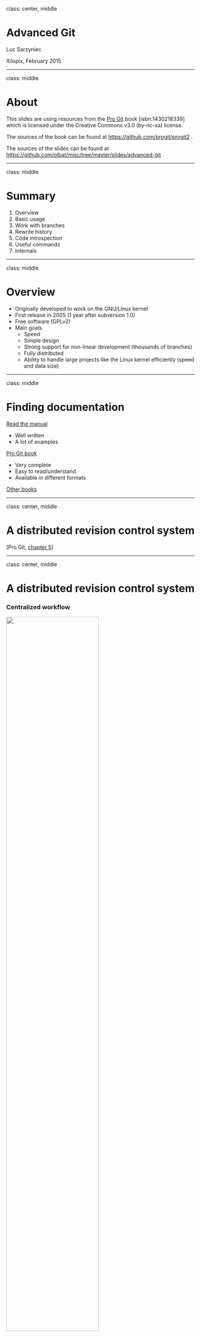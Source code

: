class: center, middle

# Advanced Git

Luc Sarzyniec

Xilopix, February 2015

---

class: middle

# About

This slides are using resources from the [Pro Git](https://git-scm.com/book) book [isbn:1430218339] which is licensed under the Creative Commons v3.0 (by-nc-sa) license.

The sources of the book can be found at https://github.com/progit/progit2 .

The sources of the slides can be found at https://github.com/olbat/misc/tree/master/slides/advanced-git .

---

class: middle

# Summary

1. Overview
2. Basic usage
3. Work with branches
4. Rewrite history
5. Code introspection
6. Useful commands
7. Internals

---

class: middle

# Overview

* Originally developed to work on the GNU/Linux kernel
* First release in 2005 (1 year after subversion 1.0)
* Free software (GPLv2)
* Main goals
  * Speed
  * Simple design
  * Strong support for non-linear development (thousands of branches)
  * Fully distributed
  * Ability to handle large projects like the Linux kernel efficiently (speed and data size)

---

class: middle

# Finding documentation

[Read the manual](http://git-scm.com/docs)
* Well written
* A lot of examples

[Pro Git book](http://git-scm.com/book)
* Very complete
* Easy to read/understand
* Available in different formats

[Other books](https://www.quora.com/What-is-the-best-Git-book)

---

class: center, middle

# A distributed revision control system

[Pro Git, [chapter 5](http://git-scm.com/book/en/v2/Distributed-Git-Distributed-Workflows)]

---


class: center, middle

# A distributed revision control system

### Centralized workflow

<img src="centralized.png" width="70%"/>

---

class: center, middle

# A distributed revision control system

### Integration manager workflow

<img src="integration-manager.png" width="90%"/>

---

class: center, middle

# A distributed revision control system

### Dictator and Lieutenants workflow

<img src="benevolent-dictator.png" width="100%"/>

---

class: center, middle

# Git basics

[Pro Git, [chapter 2](http://git-scm.com/book/en/v2/Git-Basics-Getting-a-Git-Repository)]

---

class: middle

# Start to work

1. Create an empty (sandbox) repository
```bash
$ git init --bare /tmp/sandbox.git
```
2. Clone the repository
```bash
$ git clone file:///tmp/sandbox.git
```
3. Start to work in the master branch
```bash
$ cd /tmp/sandbox
$ git checkout -b master
```

---

class: center, middle

# State of the repository

[Pro Git, [chapter 2.2](http://git-scm.com/book/en/v2/Git-Basics-Recording-Changes-to-the-Repository)]

---

# State of the repository

* State of the repository in long format

```bash
$ git status
Changes to be committed:
	new file:   staged_file
	deleted:    file

Changes not staged for commit:
	modified:   modified_file

Untracked files:
	new_file
```

* State of the repository in short format

```bash
$ git status -s # --short
D  file
 M modified_file
A  staged_file
?? new_file
```

---

class: center

# State of files

<img src="lifecycle.png" width="80%"/>

---

class: center

# HEAD, index and working dir.

<img src="workflow.png"/>

[Git blog, [reset](http://git-scm.com/blog/2011/07/11/reset.html)]

---

class: center, middle

# Planing modifications

[Pro Git, [chapter 2.2](http://git-scm.com/book/en/v2/Git-Basics-Recording-Changes-to-the-Repository)]

---

# Staging modifications

* Stage only some parts of a file (interactive)
```bash
$ git add -p FILE # --patch
```

* Stage all indexed files that has changed
```bash
$ git add -u # --update
```

* Stage both modified and untracked files
```bash
$ git add -A # --all
```

* Unstage staged files
```bash
$ git reset HEAD FILE1 FILE2 .. FILEn
```

---

# Discard local modifications

* Discard changes in files
```bash
$ git checkout -- FILE1 FILE2 .. FILEn
```

* Undo commit and keep modified/new files in index
```bash
$ git reset --soft HEAD^
```

* Undo commit and remove modified/new files from index
```bash
$ git reset HEAD^
```

* Undo commit and undo changes to indexed files
```bash
$ git reset --hard HEAD^
```

[Pro Git, [chapter 2.4](http://git-scm.com/book/en/v2/Git-Basics-Undoing-Things)]

---

# Save repository state w/o commit

* Stash some modifications (saves the current diff)

```bash
$ git status -s
A  file
 M modified_file
D  removed_file
?? untracked_file

$ git stash save

$ git status -s
?? untracked_file
```

* List current stashed changes

```bash
$ git stash list
HEAD is now at ce499bc commit
stash@{0}: WIP on test: ce499bc commit
stash@{1}: WIP on master: 0029594 commit2
```

[Pro Git, [chapter 7.3](http://git-scm.com/book/en/v2/Git-Tools-Stashing-and-Cleaning)]

---

# Save repository state w/o commit

* Display a specific stash

```bash
$ git stash show stash@{0} # -p to show in diff format
file          | 1 +
modified_file | 2 +-
removed_file  | 0
3 files changed, 2 insertions(+), 1 deletion(-)
```

* Apply stashed changes (apply diff)

```bash
$ git stash apply # stash@{0}
$ git status -s
A  file
 M modified_file
D  removed_file
?? untracked_file
```

* Create a new branch and apply stashed changes in the top of it

```bash
git stash branch # stash@{0}
```

---

class: center, middle

# Save modifications

---

# Commit changes

* Commit and specify message on the CLI
```bash
$ git commit -m 'message'
```

* Skip the staging area
```bash
$ git commit -m "message" -a # ~ git add -a && commit
```

* Select what to commit (interactive)
```bash
$ git commit -m "message" -p # ~ git add -p && commit
```

* Rewrite (amend) the last commit (staged files will be added in the commit)
```bash
$ git commit --amend # --no-edit
```
---

class: center, middle

# View modifications

---

# View modifications

* View unstaged modifications
```bash
$ git diff
```

* View staged modifications
```bash
$ git diff --cached
```

* View modifications between two branches
```bash
$ git diff master..develop
$ git diff origin/develop..develop
```

* View changes of a specific file
```bash
$ git diff -- filename
$ git diff master..develop -- filename
```

---

# View modifications

* Summary of changes
```bash
$ git diff --stat
```

* Show ~bitwise diff
```bash
$ git diff --color-words
```

* View changes of a specific commit
```bash
$ git show HEAD~
```

* Show the content of a file in a specified version
```bash
$ git show HEAD~:filename
$ git show fa616be:filename
```

---

class: center, middle

# Explore the history

[Pro Git, [chapter 2.3](http://git-scm.com/book/en/v2/Git-Basics-Viewing-the-Commit-History)]


---

# Exploring the history

* Show the history of another branch in short version
```bash
$ git log --oneline branchname
```

* Show the history with branch names
```bash
$ git log --decorate # git config --global log.decorate true
```

* Show graph version of the history
```bash
$ git log --graph # --all to display every branches
```

* Summary of history gouped by author
```bash
$ git shortlog
```

---

# Specifying revisions

* The previous commit: `HEAD^`, `HEAD~`, `HEAD^1`
* The previous commit of the _develop_ branch: `develop~1` or `develop^1`
* Two commit before _fa616be_: `fa616be~2` or `fa616be^^`
* Three commit before this commit: `HEAD~3` or `HEAD^^^`

```bash
Commit tree          Revisions

G   H   I   J        A =      = A^0
 \ /     \ /         B = A^   = A^1     = A~1
  D   E   F          C = A^2  = A^2
   \  |  / \         D = A^^  = A^1^1   = A~2
    \ | /   |        E = B^2  = A^^2
     \|/    |        F = B^3  = A^^3
      B     C        G = A^^^ = A^1^1^1 = A~3
       \   /         H = D^2  = B^^2    = A^^^2  = A~2^2
        \ /          I = F^   = B^3^    = A^^3^
         A           J = F^2  = B^3^2   = A^^3^2
```

[[git rev-parse manual](http://git-scm.com/docs/git-rev-parse), section _SPECIFYING REVISIONS_]

---

class: center, middle

# Work in team

[Pro Git, [chapter 2.5](http://git-scm.com/book/en/v2/Git-Basics-Working-with-Remotes) and [chapter 5.2](http://git-scm.com/book/en/v2/Distributed-Git-Contributing-to-a-Project)]

---

# Download and upload changes

* Push several new branches on the remote
```bash
$ git push origin branchname name:othername HEAD:name
```

* Delete a branch from the remote
```bash
$ git push origin :branchname
```

* Delete local branches that track deleted remote branches
```bash
$ git fetch origin -p # --prune
```

* Fetch changes from a branch in a specific branch
```bash
$ git fetch origin master:updated_master
```

[Pro Git, [chapter 3.5](http://git-scm.com/book/en/v2/Git-Branching-Remote-Branches)]

---

# Working with remotes

Local view
```bash
$ find .git/refs -type f
.git/refs/heads/localbranch
.git/refs/heads/master
.git/refs/remotes/origin/master
.git/refs/remotes/origin/remotebranch
```

Classic state
```bash
                                        C1   C2   C3
uri:///project.git/refs/heads/master ----*----*----*
(remote,read-write)
                                        C1   C2
refs/remotes/origin/master --------------*----*
(local,read-only)
                                        C1
refs/heads/master -----------------------*
(local,read-write)
```

---

# Fetch and Pull

Fetch (`git fetch origin master`)
```bash
                                        C1   C2   C3
uri:///project.git/refs/heads/master ----*----*----*
(remote,read-write)                                | update
                                        C1   C2    v
refs/remotes/origin/master --------------*----*====*
(local,read-only)                                 C3
                                        C1
refs/heads/master -----------------------*
(local,read-write)
```

Pull (`git pull origin master` or `git fetch origin master:master`)
```bash
                                        C1   C2   C3
uri:///project.git/refs/heads/master ----*----*----*
(remote,read-write)                                | update
                                        C1   C2    v
refs/remotes/origin/master --------------*----*====*
(local,read-only)                                  | merge
                                        C1         v
refs/heads/master -----------------------*====*====*
(local,read-write)                           C2   C3
```

---

# Discard remote modifications

* Revert commits (applies the reverse diffs)
```bash
$ git revert COMMIT1 COMMIT2 .. COMMITn
$ git push origin
```

* Override a remote branch with a local one
```bash
$ git rebase -i ... # rewrite history
$ git push -f origin branch
# (to avoid in shared branches)
```

---

class: center, middle

# Working with branches

[Pro Git, [chapter 3](http://git-scm.com/book/en/v2/Git-Branching-Branches-in-a-Nutshell)]

---

# Working in branches

```bash
$ git branch testing
```
<img src="head-to-master.png" width="80%"/>


---

# Working in branches

```bash
$ git checkout testing
```
<img src="head-to-testing.png" width="80%"/>

---

# Working in branches

```bash
$ git add ... && git commit ... # in testing
```
<img src="advance-testing.png" width="100%"/>

---

# Working in branches

```bash
$ git checkout master
```
<img src="checkout-master.png" width="100%"/>

---

# Working in branches

```bash
$ git add ... && git commit ... # in master
```
<img src="advance-master.png" width="100%"/>

---

# Working with branches

* Show history of HEAD's values (find deleted/reseted branch)
```bash
$ git reflog
```

* Create and checkout a new branch based on an existing one
```bash
$ git checkout -b feature origin/master
```

* Checkout a new empty branch
```bash
$ git checkout --orphan newbranch
$ git rm -r --cached .
```

* Clean: remove every local branches that has been merged
```bash
git branch --merged master | grep -v '^\*' | xargs -n 1 git branch -d
```

---

class: center, middle

# Integrate changes between branches

[Pro Git, [chapter 5.3](http://git-scm.com/book/en/v2/Distributed-Git-Maintaining-a-Project)]

---

# Integrate changes between branches

* Simple divergent history

<img src="basic-rebase-1.png" width="80%"/>

---

# Integrate changes between branches

* Merging
```bash
$ git checkout master
$ git merge experiment
```

<img src="basic-rebase-2.png" width="90%"/>

[Pro Git, [chapter 3.2](http://git-scm.com/book/en/v2/Git-Branching-Basic-Branching-and-Merging)]

---

# Integrate changes between branches

* Simple divergent history

<img src="basic-rebase-1.png" width="80%"/>

---

# Integrate changes between branches

* Rebasing
```bash
$ git checkout experiment
$ git rebase master
```

<img src="basic-rebase-3.png" width="100%"/>

[Pro Git, [chapter 3.6](http://git-scm.com/book/en/v2/Git-Branching-Rebasing)]

---

# Integrate changes between branches

* Rebasing
```bash
$ git checkout master
$ git merge --ff experiment
```

<img src="basic-rebase-4.png" width="100%"/>

---

# Integrate changes between branches

* Complex divergent history

<img src="interesting-rebase-1.png" width="80%"/>

---

# Integrate changes between branches

* Rebase a branch onto another
```bash
$ git rebase --onto master server client
```

<img src="interesting-rebase-2.png" width="100%"/>

---

# Integrate changes between branches

* Rebase a branch onto another
```bash
$ git checkout master
$ git merge --ff client
```

<img src="interesting-rebase-3.png" width="100%"/>

---

# Integrate changes between branches

* Another simple divergent history

<img src="cherry-1.png" width="85%"/>

---

# Integrate changes between branches

* Cherry-Picking (applies the diff of a commit on another branch)
```bash
$ git checkout master
$ git cherry-pick e43a6
```
<img src="cherry-2.png" width="90%"/>

[Pro Git, [chapter 5.3](http://git-scm.com/book/en/v2/Distributed-Git-Maintaining-a-Project)]

---

# Integrate changes between branches

* Cherry-Picking and keep track of the original commit

```bash
$ git checkout master

$ git cherry-pick -x db3e256ed4a23c92077aa2f136edab95970e8597

$ git show HEAD
commit 841a4e2375b5dc586c283fd4fb6f1f0a9ee443d3 (HEAD, master)
Author: Luc Sarzyniec <luc.sarzyniec@xilopix.com>
Date:   Tue Feb 24 08:27:00 2015 +0100

    commit4

    (cherry picked from commit db3e256ed4a23c92077aa2f136edab95970e8597)
```

---

class: center, middle

# Rewrite history

[Pro Git, [chapter 7.6](http://git-scm.com/book/en/v2/Git-Tools-Rewriting-History)]

---

# Rewrite history

* Rewrite (amend) the last commit

```bash
$ # git add ...; git rm ...
$ git commit --amend # --no-edit
```

* Rewrite several commits

```bash
$ git rebase -i HEAD~3
pick f7f3f6d commit 4
pick 310154e commit 5
pick a5f4a0d commit 6

# Rebase 710f0f8..a5f4a0d onto 710f0f8
#
# Commands:
#  p, pick = use commit
#  r, reword = use commit, but edit the commit message
#  e, edit = use commit, but stop for amending
#  s, squash = use commit, but meld into previous commit
#  f, fixup = like "squash", but discard this commit's log message
#  x, exec = run command (the rest of the line) using shell
```
---

# Rewrite history

* Rewrite commit messages only
```bash
$ git rebase -i HEAD~3
pick f7f3f6d commit 4
reword 310154e commit 5
pick a5f4a0d commit 6
```

* Re-order commits
```bash
$ git rebase -i HEAD~3
pick 310154e commit 5 # <-
pick f7f3f6d commit 4 # ->
pick a5f4a0d commit 6
```

* Delete commits
```bash
$ git rebase -i HEAD~3
pick f7f3f6d commit 4
pick a5f4a0d commit 6
```

---

class: center, middle

# Rewrite history
### Edit several commits

---

# Edit several commits

* Select which commit to edit

```bash
$ git rebase -i HEAD~3
edit f7f3f6d commit 4
edit 310154e commit 5
pick a5f4a0d commit 6
# Save and quit

Stopped at f7f3f6d ... commit 4
You can amend the commit now, with

	git commit --amend

Once you are satisfied with your changes, run

	git rebase --continue
```

* Rewrite the first commit

```bash
# edit files
$ git add ... # git rm ...
$ git commit --amend
```

---

# Edit several commits

* Continue with the second commit

```bash
$ git rebase --continue
Stopped at 310154e ... commit 5

# edit files
$ git add ... # git rm ...
$ git commit --amend

$ git rebase --continue
Successfully rebased and updated refs/heads/master.
```

* Check that everything was done as expected

```bash
$ git log --oneline -3
53bb260 commit 4 # SHA1 has changed since files were modified
f8765fa new commit 5 # SHA1 has changed since files and message were modified
4fc3652 commit 6 # SHA1 has changed since parents were modified
```

---

class: center, middle

# Rewrite history
### Mix commits

---

# Mix commits

* Select the commits to be mixed (with the previous commit)

```bash
$ git rebase -i HEAD~3
pick f7f3f6d commit 4
squash 310154e commit 5
pick a5f4a0d commit 6
```

* Create a new commit message

```bash
# This is a combination of 2 commits.
# The first commit's message is:
commit 4

# This is the 2nd commit message:
commit 5
```

* Check that everything was done as expected

```bash
$ git log --oneline -2
pick f7f3f6d commit 4 and 5
pick a5f4a0d commit 6
```
---

class: center, middle

# Rewrite history
### Insert new commits

---

# Insert new commits

* Select where to insert the commit (after witch existing commit)

```bash
$ git rebase -i HEAD~3
edit f7f3f6d commit 4
edit 310154e commit 5
pick a5f4a0d commit 6
```

* Add files and create new commits

```bash
$ git add ... && git commit -m "commit 4-1"
$ git rebase --continue
$ git add ... && git commit -m "commit 5-1"
$ git add ... && git commit -m "commit 5-2"
$ git rebase --continue
```

* Check that everything was done as expected

```bash
$ git log --oneline -6
f7f3f6d commit 4
0737964 commit 4-1
310154e commit 5
fa96cb9 commit 5-1
26cd81d commit 5-2
cc4ad9a commit 6
```

---

class: center, middle

# Rewrite history
### Split commits

---

# Split commits

* Select the commits to split

```bash
$ git rebase -i HEAD~3
pick f7f3f6d commit 4
edit 310154e commit 5
pick a5f4a0d commit 6
```

* Reset the current commit

```bash
$ git reset HEAD~
```

* Create several new commits

```bash
$ git add ...
$ git commit -m 'first'

$ git add ...
$ git commit -m 'second'

$ git add ...
$ git commit -m 'third'
```

---

# Split commits

* Continue once it's done

```bash
$ git rebase --continue
Successfully rebased and updated refs/heads/master.
```

* Check that everything was done as expected

```bash
$ git log --oneline -5
f7f3f6d commit 4
66b1120 first
afcd336 second
4fc3652 third
a5f4a0d commit 6
```

---

# Automatically rewrite history

* Automatically rewrite __all__ the history
```bash
git filter-branch --tree-filter 'rm -f passwords.txt' HEAD
```

* Change your email address
```bash
git filter-branch --commit-filter '
  if [ "$GIT_AUTHOR_EMAIL" = "schacon@localhost" ];
  then
          GIT_AUTHOR_NAME="Scott Chacon";
          GIT_AUTHOR_EMAIL="schacon@example.com";
          git commit-tree "$@";
  else
          git commit-tree "$@";
  fi' HEAD
```

---

class: center, middle

# Debugging

[Pro Git, [chapter 7.10](http://git-scm.com/book/en/v2/Git-Tools-Debugging-with-Git)]

---

# Code introspection

* Read the code annotated with commit/line

```bash
$ git blame -L 1,10 zlib.c
b0613ce0 (Jonathan Nieder 2010-11-06 06:47:34 -0500  1) /*
b0613ce0 (Jonathan Nieder 2010-11-06 06:47:34 -0500  2)  * zlib wrappers to make sure we don't silently miss errors
b0613ce0 (Jonathan Nieder 2010-11-06 06:47:34 -0500  3)  * at init time.
b0613ce0 (Jonathan Nieder 2010-11-06 06:47:34 -0500  4)  */
b0613ce0 (Jonathan Nieder 2010-11-06 06:47:34 -0500  5) #include "cache.h"
b0613ce0 (Jonathan Nieder 2010-11-06 06:47:34 -0500  6) 
1a507fc1 (Junio C Hamano  2011-06-10 10:31:34 -0700  7) static const char *zerr_to_string(int status)
b0613ce0 (Jonathan Nieder 2010-11-06 06:47:34 -0500  8) {
1a507fc1 (Junio C Hamano  2011-06-10 10:31:34 -0700  9)         switch (status) {
b0613ce0 (Jonathan Nieder 2010-11-06 06:47:34 -0500 10)         case Z_MEM_ERROR:
1a507fc1 (Junio C Hamano  2011-06-10 10:31:34 -0700 11)                 return "out of memory";
b0613ce0 (Jonathan Nieder 2010-11-06 06:47:34 -0500 12)         case Z_VERSION_ERROR:
1a507fc1 (Junio C Hamano  2011-06-10 10:31:34 -0700 13)                 return "wrong version";
1a507fc1 (Junio C Hamano  2011-06-10 10:31:34 -0700 14)         case Z_NEED_DICT:
1a507fc1 (Junio C Hamano  2011-06-10 10:31:34 -0700 15)                 return "needs dictionary";
1a507fc1 (Junio C Hamano  2011-06-10 10:31:34 -0700 16)         case Z_DATA_ERROR:
1a507fc1 (Junio C Hamano  2011-06-10 10:31:34 -0700 17)                 return "data stream error";
1a507fc1 (Junio C Hamano  2011-06-10 10:31:34 -0700 18)         case Z_STREAM_ERROR:
1a507fc1 (Junio C Hamano  2011-06-10 10:31:34 -0700 19)                 return "stream consistency error";
b0613ce0 (Jonathan Nieder 2010-11-06 06:47:34 -0500 20)         default:
```

---

# Code introspection

* In short format

```bash
$ git blame -L 1,10 -s zlib.c
b0613ce0  1) /*
b0613ce0  2)  * zlib wrappers to make sure we don't silently miss errors
b0613ce0  3)  * at init time.
b0613ce0  4)  */
b0613ce0  5) #include "cache.h"
b0613ce0  6) 
1a507fc1  7) static const char *zerr_to_string(int status)
b0613ce0  8) {
1a507fc1  9)    switch (status) {
b0613ce0 10)    case Z_MEM_ERROR:
1a507fc1 11)            return "out of memory";
b0613ce0 12)    case Z_VERSION_ERROR:
1a507fc1 13)            return "wrong version";
1a507fc1 14)    case Z_NEED_DICT:
1a507fc1 15)            return "needs dictionary";
1a507fc1 16)    case Z_DATA_ERROR:
1a507fc1 17)            return "data stream error";
1a507fc1 18)    case Z_STREAM_ERROR:
1a507fc1 19)            return "stream consistency error";
b0613ce0 20)    default:
```
---

# Code introspection

* See where sections of code originally came from

```bash
$ git blame -s -C -L 1,20 zlib.c 
b0613ce0 zlib.c     1) /*
39c68542 wrapper.c  2)  * zlib wrappers to make sure we don't silently miss errors
39c68542 wrapper.c  3)  * at init time.
39c68542 wrapper.c  4)  */
b0613ce0 zlib.c     5) #include "cache.h"
b0613ce0 zlib.c     6) 
1a507fc1 zlib.c     7) static const char *zerr_to_string(int status)
b0613ce0 zlib.c     8) {
1a507fc1 zlib.c     9)  switch (status) {
b0613ce0 zlib.c    10)  case Z_MEM_ERROR:
1a507fc1 zlib.c    11)          return "out of memory";
b0613ce0 zlib.c    12)  case Z_VERSION_ERROR:
1a507fc1 zlib.c    13)          return "wrong version";
1a507fc1 zlib.c    14)  case Z_NEED_DICT:
1a507fc1 zlib.c    15)          return "needs dictionary";
1a507fc1 zlib.c    16)  case Z_DATA_ERROR:
1a507fc1 zlib.c    17)          return "data stream error";
1a507fc1 zlib.c    18)  case Z_STREAM_ERROR:
1a507fc1 zlib.c    19)          return "stream consistency error";
b0613ce0 zlib.c    20)  default:
```

---

# Track a bug using binary search

* Start to search, specify the commit of the last working version

```bash
$ git bisect start HEAD v2.2.0
Bisecting: 150 revisions left to test after this (roughly 7 steps)
```

* At each step specify if the current snapshot is working or not

```bash
# Do some tests
$ git bisect good
Bisecting: 75 revisions left to test after this (roughly 6 steps)

# Do some tests
$ git bisect bad
Bisecting: 37 revisions left to test after this (roughly 5 steps)

# ...
```

* Find the version that introduced the bug (-> read the diff to understand)

```bash
# ...
bcbdeb1a1256f777e52192fa7da0f7dbad680162 is the first bad commit

$ git show -p bcbdeb1a1256f777e52192fa7da0f7dbad680162
```

---

# Track a bug automating binary search

* Find a command or create a script to reproduce the bug
```bash
rake test # ?
```

* Start the binary search
```bash
$ git bisect start HEAD v2.2.0
```

* Use the script to automatically run the binary search
```bash
$ git bisect run rake test
```

* Stop the binary search procedure
```bash
$ git bisect reset
```

[See [http://lwn.net/Articles/317154/](http://lwn.net/Articles/317154/)]

---

class: center, middle

# Other useful commands

[Pro Git, [chapter 7](http://git-scm.com/book/en/v2/Git-Tools-Revision-Selection)]

---

# Other useful commands

* Grep in a specific commit
```bash
git grep test 49e4c29
49e4c29:lib/disco/common/service.rb:      test_connect()
49e4c29:lib/disco/common/service.rb:    def test_connect()
```
* Find in which tag a commit was included
```bash
$ git describe --tag 49e4c299dc390698724da5d21de853c44737c65c
0.1.0
```

* Remove untracked files from the working directory
```bash
$ git clean # -d to remove directories too
```

* Create an archive of the repository (a commit/tag can be specified)
```bash
$ git archive -o soft-2.2.0.tar.gz v2.2.0
```
---

# Other useful commands

* Resolve conflicts using an external (GUI?) tool
```bash
$ git mergetool
```

[Pro Git, [chapter 3.2](http://git-scm.com/book/en/v2/Git-Branching-Basic-Branching-and-Merging#_basic_merge_conflicts)]

* Share changes saving commits in a bundle file (can be sent by mail, ...)
  * Create the bundle file
```bash
$ git bundle create repo.bundle HEAD master
```

  * Load the downloaded bundle file
```bash
$ git clone repo.bundle repo
```
```bash
$ git fetch ../commits.bundle master:other-master
```

[Pro Git, [chapter 7.12](http://git-scm.com/book/en/v2/Git-Tools-Bundling)]

---

class: middle

# Memo
```bash
$ git add -p
$ git checkout -- FILE
$ git reset REV # --soft/--hard
$ git stash
$ git commit --amend
$ git diff REV -- FILE
$ git diff --color-words
$ git show REV:FILE
$ git log --decorate --graph
$ git fetch origin BRANCH:OTHER_BRANCH
$ git revert REV
$ git rebase -i REV
$ git cherry-pick -x REV
$ git blame FILE
$ git bisect REV_END REV_START
$ git grep STR REV
$ git clean
$ git archive -o FILE.tar.gz REV
```

---

class: center, middle

# Internals
[Pro Git, [chapter 10](http://git-scm.com/book/en/v2/Git-Internals-Plumbing-and-Porcelain)]

---

class: middle

# Git: content-addressable filesystem

* Object database, index = SHA1 hash
* Objects are stored in the filesystem under the `.git/objects` directory
* Several kind of objects: commit, tree, blob, ...
* Objects linking each-other (commits, trees)
* Compression on demand or when files are too big

---

# Git objects: blobs

* Create and store a new blob (file) object:

```bash
$ echo "Awesome!" | git hash-object --stdin -w
6d4ed2c98c4fbe835280634af0cbddefffaf7ee6

$ touch file && git hash-object -w file
e69de29bb2d1d6434b8b29ae775ad8c2e48c5391
```

* Find this object in the filesystem

```bash
$ find .git/objects/
.git/objects/6d/
.git/objects/6d/4ed2c98c4fbe835280634af0cbddefffaf7ee6
```

* Get information about the object

```bash
$ git cat-file -t 6d4ed2c98c4fbe835280634af0cbddefffaf7ee6
blob

$ git cat-file -p 6d4ed2c98c4fbe835280634af0cbddefffaf7ee6
Awesome!
```
---

# Git objects representation

* Content of the file associated to the object
```bash
$ cat .git/objects/6d/4ed2c98c4fbe835280634af0cbddefffaf7ee6
xKÊÉOR°dp,O-ÎÏMUä,S
```

* _deflate_ (zip,gzip,zlib,...) decompressed content
```bash
$ cat .git/objects/6d/4ed2c98c4fbe835280634af0cbddefffaf7ee6 | \
  openssl zlib -d | od -vtc -tx1
0000000   b   l   o   b       9  \0   A   w   e   s   o   m   e   !  \n
         62  6c  6f  62  20  39  00  41  77  65  73  6f  6d  65  21  0a
```

* Calculation of the SHA1 hash associated of the object
```bash
$ printf %b 'blob 9\0Awesome!\n' | sha1sum
6d4ed2c98c4fbe835280634af0cbddefffaf7ee6 *-
```

---

# Git objects: commits and trees

* Content of a commit object

```bash
$ git cat-file -p $(git rev-parse HEAD) # 00c4dfee3c28787870d2574a50c5de3725d5fcfb
tree 4814e377c18f2da9cce56631f24e0d09181b0feb
parent e8a0d201e0b701d7c2de28cb33fa03ef59b22506
author Luc Sarzyniec <luc.sarzyniec@xilopix.com> 1424853891 +0100
committer Luc Sarzyniec <luc.sarzyniec@xilopix.com> 1424853895 +0100

Commit message
```

* Content of a tree object

```bash
$ git cat-file -p $(git rev-parse HEAD^{tree}) # 4814e377c18f2da9cce56631f24e0d09181b0feb
040000 tree e4af7700f8c091d18cc15f39c184490125fb0d17	dir
100644 blob e69de29bb2d1d6434b8b29ae775ad8c2e48c5391	file1
100644 blob e69de29bb2d1d6434b8b29ae775ad8c2e48c5391	file3
$ git cat-file -p e4af7700f8c091d18cc15f39c184490125fb0d17
100644 blob e69de29bb2d1d6434b8b29ae775ad8c2e48c5391	file2
```

---

class: middle

# A commit

<img src="commit-and-tree.png" width="100%"/>

---

class: middle

# History

<img src="commits-and-parents.png" width="100%"/>

---

class: middle

# Branches

<img src="branch-and-history.png" width="100%"/>

---

# Branches

* Branch = pointer on a commit object
```bash
$ cat .git/refs/heads/master
7f4ba4b6e3ba7075ca6b379ba23fd3088cbe69a8
```
* HEAD = pointer on the current branch
```bash
$ cat .git/HEAD
ref: refs/heads/master
```
* Create a branch
```bash
$ echo 7f4ba4b6e3ba7075ca6b379ba23fd3088cbe69a8 > .git/refs/heads/test
```
* Local and remote branches
```bash
$ find .git/refs -type f
.git/refs/remotes/origin
.git/refs/remotes/origin/HEAD
.git/refs/remotes/origin/master
.git/refs/heads/master
```

---

class: middle, center

# Thank you !
